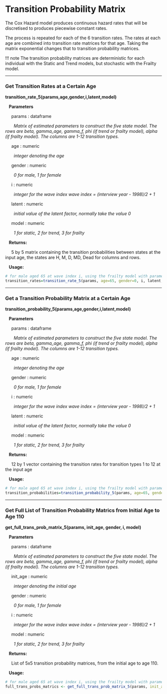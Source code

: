 # Transition Probability Matrix 

The Cox Hazard model produces continuous hazard rates that will be discretised to produces
piecewise constant rates. 

The process is repeated for each of the 6 transition rates. The rates at each age are combined
into transition rate matrices for that age. Taking the matrix exponential changes that to 
transition probability matrices. 

!!! note
    The transition probability matrices are deterministic for each individual 
    with the Static and Trend models, but stochastic with the Frailty model.

---
### Get Transition Rates at a Certain Age

**transition_rate_5(params,age,gender,i,latent,model)**

&nbsp;&nbsp; **Parameters**

&nbsp;&nbsp;&nbsp;&nbsp; params : dataframe

&nbsp;&nbsp;&nbsp;&nbsp;&nbsp;&nbsp; *Matrix of estimated parameters to construct the five  state model. The rows are beta, gamma_age, gamma_f, phi (if trend or frailty model), alpha (if frailty model). The columns are 1-12 transition types.*

&nbsp;&nbsp;&nbsp;&nbsp; age : numeric

&nbsp;&nbsp;&nbsp;&nbsp;&nbsp;&nbsp; *integer denoting the age*

&nbsp;&nbsp;&nbsp;&nbsp; gender : numeric

&nbsp;&nbsp;&nbsp;&nbsp;&nbsp;&nbsp; *0 for male, 1 for female*

&nbsp;&nbsp;&nbsp;&nbsp; i : numeric

&nbsp;&nbsp;&nbsp;&nbsp;&nbsp;&nbsp; *integer for the wave index wave index = (interview year - 1998)/2 + 1*

&nbsp;&nbsp;&nbsp;&nbsp; latent : numeric

&nbsp;&nbsp;&nbsp;&nbsp;&nbsp;&nbsp; *initial value of the latent factor, normally take the value 0*

&nbsp;&nbsp;&nbsp;&nbsp; model : numeric

&nbsp;&nbsp;&nbsp;&nbsp;&nbsp;&nbsp; *1 for static, 2 for trend, 3 for frailty*

&nbsp;&nbsp; **Returns:**

&nbsp;&nbsp;&nbsp;&nbsp; 5 by 5 matrix containing the transition probabilities between states at the input age, the states are H, M, D, MD, Dead for columns and rows.

&nbsp;&nbsp; **Usage:**

```r
# for male aged 65 at wave index i, using the frailty model with parameters 'param'
transition_rates=transition_rate_5(params, age=65, gender=0, i, latent, model=3)
```

---
### Get a Transition Probability Matrix at a Certain Age

**transition_probability_5(params,age,gender,i,latent,model)**

&nbsp;&nbsp; **Parameters**

&nbsp;&nbsp;&nbsp;&nbsp; params : dataframe

&nbsp;&nbsp;&nbsp;&nbsp;&nbsp;&nbsp; *Matrix of estimated parameters to construct the five  state model. The rows are beta, gamma_age, gamma_f, phi (if trend or frailty model), alpha (if frailty model). The columns are 1-12 transition types.*

&nbsp;&nbsp;&nbsp;&nbsp; age : numeric

&nbsp;&nbsp;&nbsp;&nbsp;&nbsp;&nbsp; *integer denoting the age*

&nbsp;&nbsp;&nbsp;&nbsp; gender : numeric

&nbsp;&nbsp;&nbsp;&nbsp;&nbsp;&nbsp; *0 for male, 1 for female*

&nbsp;&nbsp;&nbsp;&nbsp; i : numeric

&nbsp;&nbsp;&nbsp;&nbsp;&nbsp;&nbsp; *integer for the wave index wave index = (interview year - 1998)/2 + 1*

&nbsp;&nbsp;&nbsp;&nbsp; latent : numeric

&nbsp;&nbsp;&nbsp;&nbsp;&nbsp;&nbsp; *initial value of the latent factor, normally take the value 0*

&nbsp;&nbsp;&nbsp;&nbsp; model : numeric

&nbsp;&nbsp;&nbsp;&nbsp;&nbsp;&nbsp; *1 for static, 2 for trend, 3 for frailty*

&nbsp;&nbsp; **Returns:**

&nbsp;&nbsp;&nbsp;&nbsp; 12 by 1 vector containing the transition rates for transition types 1 to 12 at the input age

&nbsp;&nbsp; **Usage:**

```r
# for male aged 65 at wave index i, using the frailty model with parameters 'param'
transition_probabilities=transition_probability_5(params, age=65, gender=0, i, latent, model=3)
```

---
### Get Full List of Transition Probability Matrics from Initial Age to Age 110

**get_full_trans_prob_matrix_5(params, init_age, gender, i, model)**

&nbsp;&nbsp; **Parameters**

&nbsp;&nbsp;&nbsp;&nbsp; params : dataframe

&nbsp;&nbsp;&nbsp;&nbsp;&nbsp;&nbsp; *Matrix of estimated parameters to construct the five  state model. The rows are beta, gamma_age, gamma_f, phi (if trend or frailty model), alpha (if frailty model). The columns are 1-12 transition types.*

&nbsp;&nbsp;&nbsp;&nbsp; init_age : numeric

&nbsp;&nbsp;&nbsp;&nbsp;&nbsp;&nbsp; *integer denoting the initial age*

&nbsp;&nbsp;&nbsp;&nbsp; gender : numeric

&nbsp;&nbsp;&nbsp;&nbsp;&nbsp;&nbsp; *0 for male, 1 for female*

&nbsp;&nbsp;&nbsp;&nbsp; i : numeric

&nbsp;&nbsp;&nbsp;&nbsp;&nbsp;&nbsp; *integer for the wave index wave index = (interview year - 1998)/2 + 1*

&nbsp;&nbsp;&nbsp;&nbsp; model : numeric

&nbsp;&nbsp;&nbsp;&nbsp;&nbsp;&nbsp; *1 for static, 2 for trend, 3 for frailty*

&nbsp;&nbsp; **Returns:**

&nbsp;&nbsp;&nbsp;&nbsp; List of 5x5 transition probability matrices, from the initial age to age 110.

&nbsp;&nbsp; **Usage:**

```r
# for male aged 65 at wave index i, using the frailty model with parameters 'param'
full_trans_probs_matrics <- get_full_trans_prob_matrix_5(params, init_age=65, gender=0, i, model=3)
```


















